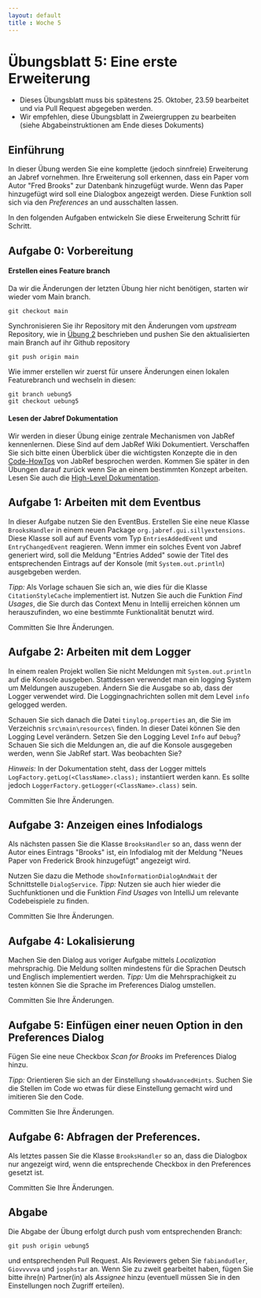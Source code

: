 ```yaml
---
layout: default
title : Woche 5
---
```

# Übungsblatt 5: Eine erste Erweiterung


* Dieses Übungsblatt muss bis spätestens 25. Oktober, 23.59 bearbeitet und via Pull Request abgegeben werden.
* Wir empfehlen, diese Übungsblatt in Zweiergruppen zu bearbeiten (siehe Abgabeinstruktionen am Ende dieses Dokuments)


## Einführung


In dieser Übung werden Sie eine komplette (jedoch sinnfreie) Erweiterung an Jabref vornehmen.
Ihre Erweiterung soll erkennen, dass ein Paper vom Autor "Fred Brooks" zur Datenbank hinzugefügt wurde. Wenn das Paper hinzugefügt wird soll eine Dialogbox angezeigt werden.
Diese Funktion soll sich via den *Preferences* an und ausschalten lassen.

In den folgenden Aufgaben entwickeln Sie diese Erweiterung Schritt für Schritt.

## Aufgabe 0: Vorbereitung

####  Erstellen eines Feature branch

Da wir die Änderungen der letzten Übung hier nicht benötigen, starten wir wieder vom Main branch.
```
git checkout main
```

Synchronisieren Sie ihr Repository mit den Änderungen vom *upstream* Repository, wie in [Übung 2](first-changes) beschrieben  und pushen Sie den aktualisierten main Branch auf ihr Github repository
```
git push origin main
```

Wie immer erstellen wir zuerst für unsere Änderungen einen lokalen Featurebranch und wechseln in diesen:

```
git branch uebung5
git checkout uebung5
```



#### Lesen der Jabref Dokumentation

Wir werden in dieser Übung einige zentrale Mechanismen von JabRef kennenlernen. Diese Sind auf dem JabRef Wiki Dokumentiert.
Verschaffen Sie sich bitte einen Überblick über die wichtigsten Konzepte die in den [Code-HowTos](https://jabref.readthedocs.io/en/latest/getting-into-the-code/code-howtos/) von JabRef besprochen werden.
Kommen Sie später in den Übungen darauf zurück wenn Sie an einem bestimmten Konzept arbeiten.
Lesen Sie auch die [High-Level Dokumentation](https://jabref.readthedocs.io/en/latest/getting-into-the-code/high-level-documentation/).



## Aufgabe 1: Arbeiten mit dem Eventbus

In dieser Aufgabe nutzen Sie den EventBus. Erstellen Sie eine neue Klasse ```BrooksHandler``` in einem neuen Package ```org.jabref.gui.sillyextensions```.
Diese Klasse soll auf auf Events vom Typ ```EntriesAddedEvent``` und ```EntryChangedEvent``` reagieren. Wenn immer ein solches Event von Jabref generiert wird, soll
die Meldung "Entries Added" sowie der Titel des entsprechenden Eintrags auf der Konsole (mit ```System.out.println```) ausgebgeben werden.

*Tipp:* Als Vorlage schauen Sie sich an, wie dies für die Klasse ```CitationStyleCache``` implementiert ist. 
Nutzen Sie auch die Funktion *Find Usages*, die Sie durch das Context Menu in Intellij erreichen können um herauszufinden, wo eine bestimmte Funktionalität benutzt wird.

Committen Sie Ihre Änderungen.



## Aufgabe 2: Arbeiten mit dem Logger

In einem realen Projekt wollen Sie nicht Meldungen  mit ```System.out.println``` auf die Konsole ausgeben. Stattdessen verwendet man ein logging System um Meldungen auszugeben.
Ändern Sie die Ausgabe so ab, dass der Logger verwendet wird. Die Loggingnachrichten sollen mit dem Level ```info``` gelogged werden.


Schauen Sie sich danach die Datei ```tinylog.properties``` an, die Sie im Verzeichnis ```src\main\resources\``` finden. In dieser Datei können Sie den Logging Level verändern.
Setzen Sie den Logging Level ```Info``` auf ```Debug```? Schauen Sie sich die Meldungen an, die 
auf die Konsole ausgegeben werden, wenn Sie JabRef start. Was beobachten Sie?

*Hinweis:* In der Dokumentation steht, dass der Logger mittels ```LogFactory.getLog(<ClassName>.class);``` instantiiert werden kann. Es sollte jedoch ```LoggerFactory.getLogger(<ClassName>.class)``` sein. 

Committen Sie Ihre Änderungen.


## Aufgabe 3: Anzeigen eines Infodialogs

Als nächsten passen Sie die Klasse ```BrooksHandler``` so an, dass wenn der Autor eines Eintrags "Brooks" ist, ein Infodialog mit der Meldung
"Neues Paper von Frederick Brook hinzugefügt"  angezeigt wird.


Nutzen Sie dazu die Methode ```showInformationDialogAndWait``` der Schnittstelle ```DialogService```.
*Tipp:* Nutzen sie auch hier wieder die Suchfunktionen und die Funktion *Find Usages* von IntelliJ um relevante Codebeispiele zu finden.

Committen Sie Ihre Änderungen.

## Aufgabe 4: Lokalisierung

Machen Sie den Dialog aus voriger Aufgabe mittels *Localization* mehrsprachig. Die Meldung sollten mindestens für die Sprachen Deutsch und Englisch implementiert werden.
*Tipp:* Um die Mehrsprachigkeit zu testen können Sie die Sprache im Preferences Dialog umstellen.

Committen Sie Ihre Änderungen.

## Aufgabe 5: Einfügen einer neuen Option in den Preferences Dialog

Fügen Sie eine neue Checkbox *Scan for Brooks* im Preferences Dialog hinzu.

*Tipp:* Orientieren Sie sich an der Einstellung ```showAdvancedHints```. Suchen Sie die Stellen im Code wo etwas für diese Einstellung gemacht wird und imitieren Sie den
Code.

Committen Sie Ihre Änderungen.

## Aufgabe 6: Abfragen der Preferences.

Als letztes passen Sie die Klasse ```BrooksHandler``` so an, dass die Dialogbox nur angezeigt wird, wenn die entsprechende Checkbox in den Preferences gesetzt ist.

Committen Sie Ihre Änderungen.


## Abgabe
Die Abgabe der Übung erfolgt durch push vom entsprechenden Branch:
```
git push origin uebung5
```
und entsprechenden Pull Request. Als Reviewers geben Sie `fabiandudler`, `Giovvvvva` und `josphstar` an.
Wenn Sie zu zweit gearbeitet haben, fügen Sie bitte ihre(n) Partner(in) als *Assignee* hinzu
(eventuell müssen Sie in den Einstellungen noch Zugriff erteilen).

